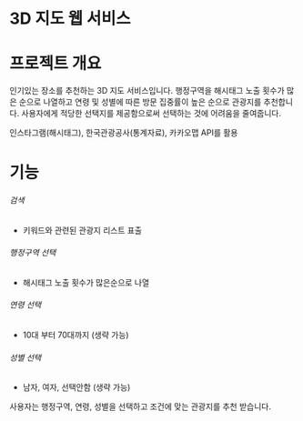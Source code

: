 3D 지도 웹 서비스
===================

# 프로젝트 개요
인기있는 장소를 추천하는 3D 지도 서비스입니다.
행정구역을 해시태그 노출 횟수가 많은 순으로 나열하고
연령 및 성별에 따른 방문 집중률이 높은 순으로 관광지를 추천합니다.
사용자에게 적당한 선택지를 제공함으로써 선택하는 것에 어려움을 줄여줍니다.

인스타그램(해시태그), 한국관광공사(통계자료), 카카오맵 API를 활용

# 기능
###### 검색
- 키워드와 관련된 관광지 리스트 표출
###### 행정구역 선택
- 해시태그 노출 횟수가 많은순으로 나열
###### 연령 선택
- 10대 부터 70대까지 (생략 가능)
###### 성별 선택
- 남자, 여자, 선택안함 (생략 가능)

사용자는 행정구역, 연령, 성별을 선택하고 조건에 맞는 관광지를 추천 받습니다.
